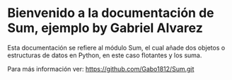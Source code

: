 # Bienvenido a la documentación de Sum, ejemplo by Gabriel Alvarez

Esta documentación se refiere al módulo Sum, el cual añade dos objetos o estructuras de datos en Python, en este caso flotantes y los suma.

Para más información ver: https://github.com/Gabo1812/Sum.git